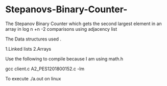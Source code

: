# Stepanovs-Binary-Counter-
The Stepanov Binary Counter  which  gets the second largest element in an array in   log n +n -2 comparisons using adjacency list


The Data structures used .

1.Linked lists 
2.Arrays


Use the following to compile because I am using math.h

gcc client.c A2_PES1201800152.c -lm 

To execute
./a.out  on linux
